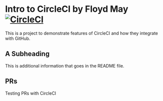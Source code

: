# Intro to CircleCI by Floyd May [![CircleCI](https://circleci.com/gh/floyd-may/circleci-intro.svg?style=svg)](https://circleci.com/gh/floyd-may/circleci-intro)

This is a project to demonstrate features of CircleCI and how they integrate with GitHub.

## A Subheading

This is additional information that goes in the README file.

## PRs
Testing PRs with CircleCI

